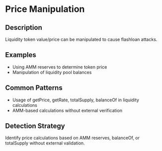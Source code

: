 # Price Manipulation

## Description
Liquidity token value/price can be manipulated to cause flashloan attacks.

## Examples
- Using AMM reserves to determine token price
- Manipulation of liquidity pool balances

## Common Patterns
- Usage of getPrice, getRate, totalSupply, balanceOf in liquidity calculations
- AMM-based calculations without external verification

## Detection Strategy
Identify price calculations based on AMM reserves, balanceOf, or totalSupply without external validation.
